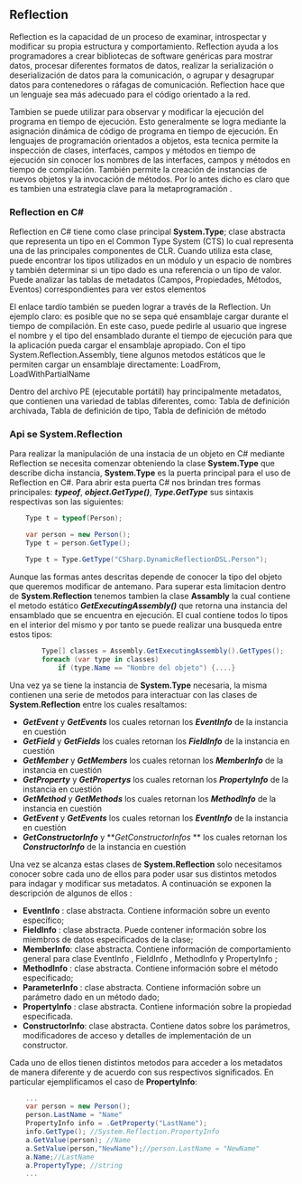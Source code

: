 ## Reflection

Reflection es la capacidad de un proceso de examinar, introspectar y modificar su propia estructura y comportamiento. Reflection ayuda a los programadores a crear bibliotecas de software genéricas para mostrar datos, procesar diferentes formatos de datos, realizar la serialización o deserialización de datos para la comunicación, o agrupar y desagrupar datos para contenedores o ráfagas de comunicación. Reflection hace que un lenguaje sea más adecuado para el código orientado a la red.

Tambien se puede utilizar para observar y modificar la ejecución del programa en tiempo de ejecución. Esto generalmente se logra mediante la asignación dinámica de código de programa en tiempo de ejecución. En lenguajes de programación orientados a objetos, esta tecnica permite la inspección de clases, interfaces, campos y métodos en tiempo de ejecución sin conocer los nombres de las interfaces, campos y métodos en tiempo de compilación. También permite la creación de instancias de nuevos objetos y la invocación de métodos. Por lo antes dicho es claro que es tambien una estrategia clave para la metaprogramación .



### Reflection en C#

Reflection en C# tiene como clase principal **System.Type**; clase abstracta que representa un tipo en el Common Type System (CTS) lo cual representa una de las principales componentes de CLR. Cuando utiliza esta clase, puede encontrar los tipos utilizados en un módulo y un espacio de nombres y también determinar si un tipo dado es una referencia o un tipo de valor. Puede analizar las tablas de metadatos (Campos, Propiedades, Métodos, Eventos) correspondientes para ver estos elementos

El enlace tardío también se pueden lograr a través de la Reflection. Un ejemplo claro: es posible que no se sepa qué ensamblaje cargar durante el tiempo de compilación. En este caso, puede pedirle al usuario que ingrese el nombre y el tipo del ensamblado durante el tiempo de ejecución para que la aplicación pueda cargar el ensamblaje apropiado. Con el tipo System.Reflection.Assembly, tiene algunos metodos estáticos que le permiten cargar un ensamblaje directamente: LoadFrom, LoadWithPartialName

Dentro del archivo PE (ejecutable portátil) hay principalmente metadatos, que contienen una variedad de tablas diferentes, como:
Tabla de definición archivada, Tabla de definición de tipo, Tabla de definición de método

### Api se System.Reflection

Para realizar la manipulación de una instacia de un objeto en C# mediante Reflection se necesita comenzar obteniendo la clase **System.Type** que describe dicha instancia, **System.Type** es la puerta principal para el uso de Reflection en C#. Para abrir esta puerta C# nos brindan tres formas principales: **_typeof_**, **_object.GetType()_**, **_Type.GetType_** sus sintaxis respectivas son las siguientes:

``` csharp
    Type t = typeof(Person);
```
``` csharp
    var person = new Person();
    Type t = person.GetType(); 
```
``` csharp
    Type t = Type.GetType("CSharp.DynamicReflectionDSL.Person");
```
Aunque las formas antes descritas depende de conocer la tipo del objeto que queremos modificar de antemano. Para superar esta limitacion dentro de **System.Reflection** tenemos tambien la clase **Assambly** la cual contiene el metodo estático **_GetExecutingAssembly()_** que retorna una instancia del ensamblado que se encuentra en ejecución. El cual contiene todos lo tipos en el interior del mismo y por tanto se puede realizar una busqueda entre estos tipos:
    
``` csharp
        Type[] classes = Assembly.GetExecutingAssembly().GetTypes();
        foreach (var type in classes) 
            if (type.Name == "Nombre del objeto") {....} 
```

Una vez ya se tiene la instancia de **System.Type** necesaria, la misma contienen una serie de metodos para interactuar con las clases de **System.Reflection** entre los cuales resaltamos:

- **_GetEvent_** y **_GetEvents_** los cuales retornan los **_EventInfo_** de la instancia en cuestión
- **_GetField_** y **_GetFields_** los cuales retornan los **_FieldInfo_** de la instancia en cuestión
- **_GetMember_** y **_GetMembers_** los cuales retornan los **_MemberInfo_** de la instancia en cuestión
- **_GetProperty_** y **_GetPropertys_** los cuales retornan los **_PropertyInfo_** de la instancia en cuestión
- **_GetMethod_** y **_GetMethods_** los cuales retornan los **_MethodInfo_** de la instancia en cuestión
- **_GetEvent_** y **_GetEvents_** los cuales retornan los **_EventInfo_** de la instancia en cuestión
- **_GetConstructorInfo_** y **_GetConstructorInfos_ ** los cuales retornan los **_ConstructorInfo_** de la instancia en cuestión

Una vez se alcanza estas clases de **System.Reflection** solo necesitamos conocer sobre cada uno de ellos para poder usar sus distintos metodos para indagar y modificar sus metadatos. A continuación se exponen la descripción de algunos de ellos :

- **EventInfo** : clase abstracta. Contiene información sobre un evento específico;
- **FieldInfo** : clase abstracta. Puede contener información sobre los miembros de datos especificados de la clase;
- **MemberInfo**: clase abstracta. Contiene información de comportamiento general para clase EventInfo , FieldInfo , MethodInfo y PropertyInfo ;
- **MethodInfo** : clase abstracta. Contiene información sobre el método especificado;
- **ParameterInfo** : clase abstracta. Contiene información sobre un parámetro dado en un método dado;
- **PropertyInfo** : clase abstracta. Contiene información sobre la propiedad especificada.
- **ConstructorInfo**: clase abstracta. Contiene datos sobre los parámetros, modificadores de acceso y detalles de implementación de un constructor.

Cada uno de ellos tienen distintos metodos para acceder a los metadatos de manera diferente y de acuerdo con sus respectivos significados. En particular ejemplificamos el caso de **PropertyInfo**:

    
``` csharp
    ...
    var person = new Person();
    person.LastName = "Name"
    PropertyInfo info = .GetProperty("LastName");
    info.GetType(); //System.Reflection.PropertyInfo
    a.GetValue(person); //Name   
    a.SetValue(person,"NewName");//person.LastName = "NewName"
    a.Name;//LastName
    a.PropertyType; //string
    ...
```